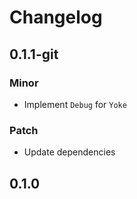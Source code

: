 # Changelog

## 0.1.1-git

### Minor

- Implement `Debug` for `Yoke`

### Patch

- Update dependencies

## 0.1.0

<!-- Increment to skip CHANGELOG.md test: 1 -->
